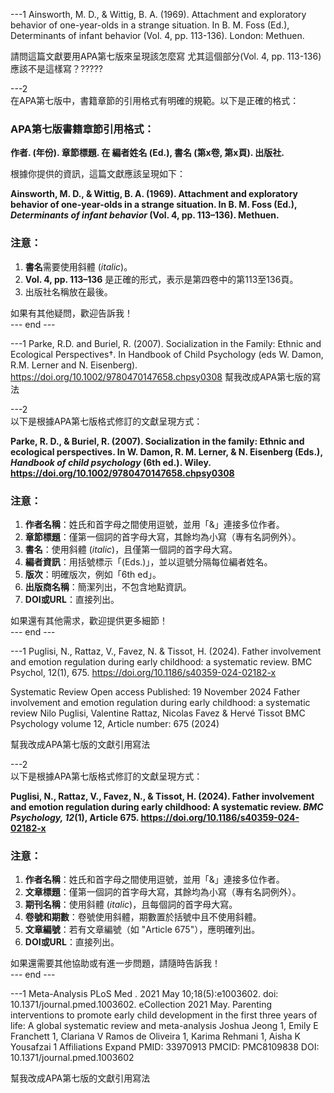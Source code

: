 ---1
Ainsworth, M. D., & Wittig, B. A. (1969). Attachment and exploratory behavior of one-year-olds in a strange situation. In B. M. Foss (Ed.), Determinants of infant behavior (Vol. 4, pp. 113-136). London: Methuen.

請問這篇文獻要用APA第七版來呈現該怎麼寫
尤其這個部分(Vol. 4, pp. 113-136)應該不是這樣寫？?????



---2
<br>在APA第七版中，書籍章節的引用格式有明確的規範。以下是正確的格式：

### APA第七版書籍章節引用格式：
**作者. (年份). 章節標題. 在 編者姓名 (Ed.), 書名 (第x卷, 第x頁). 出版社.**

根據你提供的資訊，這篇文獻應該呈現如下：

**Ainsworth, M. D., & Wittig, B. A. (1969). Attachment and exploratory behavior of one-year-olds in a strange situation. In B. M. Foss (Ed.), *Determinants of infant behavior* (Vol. 4, pp. 113–136). Methuen.**

### 注意：
1. **書名**需要使用斜體 (*italic*)。
2. **Vol. 4, pp. 113–136** 是正確的形式，表示是第四卷中的第113至136頁。
3. 出版社名稱放在最後。

如果有其他疑問，歡迎告訴我！
<br>--- end ---

---1
Parke, R.D. and Buriel, R. (2007). Socialization in the Family: Ethnic and Ecological Perspectives†. In Handbook of Child Psychology (eds W. Damon, R.M. Lerner and N. Eisenberg). https://doi.org/10.1002/9780470147658.chpsy0308
幫我改成APA第七版的寫法




---2
<br>以下是根據APA第七版格式修訂的文獻呈現方式：

**Parke, R. D., & Buriel, R. (2007). Socialization in the family: Ethnic and ecological perspectives. In W. Damon, R. M. Lerner, & N. Eisenberg (Eds.), *Handbook of child psychology* (6th ed.). Wiley. https://doi.org/10.1002/9780470147658.chpsy0308**

### 注意：
1. **作者名稱**：姓氏和首字母之間使用逗號，並用「&」連接多位作者。
2. **章節標題**：僅第一個詞的首字母大寫，其餘均為小寫（專有名詞例外）。
3. **書名**：使用斜體 (*italic*)，且僅第一個詞的首字母大寫。
4. **編者資訊**：用括號標示「(Eds.)」，並以逗號分隔每位編者姓名。
5. **版次**：明確版次，例如「6th ed」。
6. **出版商名稱**：簡潔列出，不包含地點資訊。
7. **DOI或URL**：直接列出。

如果還有其他需求，歡迎提供更多細節！
<br>--- end ---

---1
Puglisi, N., Rattaz, V., Favez, N. & Tissot, H. (2024). Father involvement and emotion regulation during early childhood: a systematic review. BMC Psychol, 12(1), 675. 
https://doi.org/10.1186/s40359-024-02182-x

Systematic Review
Open access
Published: 19 November 2024
Father involvement and emotion regulation during early childhood: a systematic review
Nilo Puglisi, Valentine Rattaz, Nicolas Favez & Hervé Tissot 
BMC Psychology volume 12, Article number: 675 (2024) 

幫我改成APA第七版的文獻引用寫法





---2
<br>以下是根據APA第七版格式修訂的文獻呈現方式：

**Puglisi, N., Rattaz, V., Favez, N., & Tissot, H. (2024). Father involvement and emotion regulation during early childhood: A systematic review. *BMC Psychology, 12*(1), Article 675. https://doi.org/10.1186/s40359-024-02182-x**

### 注意：
1. **作者名稱**：姓氏和首字母之間使用逗號，並用「&」連接多位作者。
2. **文章標題**：僅第一個詞的首字母大寫，其餘均為小寫（專有名詞例外）。
3. **期刊名稱**：使用斜體 (*italic*)，且每個詞的首字母大寫。
4. **卷號和期數**：卷號使用斜體，期數置於括號中且不使用斜體。
5. **文章編號**：若有文章編號（如 "Article 675"），應明確列出。
6. **DOI或URL**：直接列出。

如果還需要其他協助或有進一步問題，請隨時告訴我！
<br>--- end ---

---1
Meta-Analysis PLoS Med
. 2021 May 10;18(5):e1003602. doi: 10.1371/journal.pmed.1003602. eCollection 2021 May.
Parenting interventions to promote early child development in the first three years of life: A global systematic review and meta-analysis
Joshua Jeong 1, Emily E Franchett 1, Clariana V Ramos de Oliveira 1, Karima Rehmani 1, Aisha K Yousafzai 1
Affiliations Expand
PMID: 33970913 PMCID: PMC8109838 DOI: 10.1371/journal.pmed.1003602

幫我改成APA第七版的文獻引用寫法




